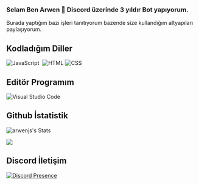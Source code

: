### Selam Ben Arwen 👋 Discord üzerinde 3 yıldır Bot yapıyorum.
Burada yaptığım bazı işleri tanıtıyorum bazende size kullandığım altyapıları paylaşıyorum.

## Kodladığım Diller
![JavaScript](https://img.shields.io/badge/-JavaScript-05122A?style=flat&logo=javascript)&nbsp; ![HTML](https://img.shields.io/badge/-HTML-05122A?style=flat&logo=HTML5)&nbsp;![CSS](https://img.shields.io/badge/-CSS-05122A?style=flat&logo=CSS3)&nbsp;

## Editör Programım
![Visual Studio Code](https://img.shields.io/badge/-Visual%20Studio%20Code-05122A?style=flat&logo=visual-studio-code&logoColor=007ACC)&nbsp;




## Github İstatistik
 

<p align="left">

![arwenjs's Stats](https://github-readme-stats.vercel.app/api?username=arwenjs&theme=vue-dark&show_icons=true&hide_border=true&count_private=true)

<img src="https://github-profile-trophy.vercel.app/?username=arwenjs&theme=radical" />

</p>

## Discord İletişim
[![Discord Presence](https://lanyard.cnrad.dev/api/1071486120887591003)](https://discord.com/users/1071486120887591003)
